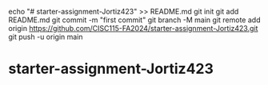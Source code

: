 echo "# starter-assignment-Jortiz423" >> README.md
git init
git add README.md
git commit -m "first commit"
git branch -M main
git remote add origin https://github.com/CISC115-FA2024/starter-assignment-Jortiz423.git
git push -u origin main
# starter-assignment-Jortiz423

